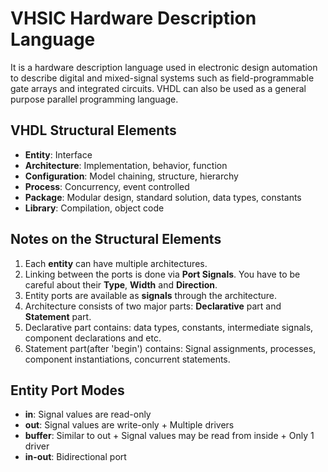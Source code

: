 # VHSIC Hardware Description Language
It is a hardware description language used in electronic design automation to describe digital and mixed-signal systems such as field-programmable gate arrays and integrated circuits. VHDL can also be used as a general purpose parallel programming language.

## VHDL Structural Elements
* **Entity**: Interface
* **Architecture**: Implementation, behavior, function
* **Configuration**: Model chaining, structure, hierarchy
* **Process**: Concurrency, event controlled
* **Package**: Modular design, standard solution, data types, constants
* **Library**: Compilation, object code

## Notes on the Structural Elements
1. Each **entity** can have multiple architectures.
2. Linking between the ports is done via **Port Signals**. You have to be careful about their **Type**, **Width** and **Direction**.
3. Entity ports are available as **signals** through the architecture.
4. Architecture consists of two major parts: **Declarative** part and **Statement** part.
5. Declarative part contains: data types, constants, intermediate signals, component declarations and etc.
6. Statement part(after 'begin') contains: Signal assignments, processes, component instantiations, concurrent statements.

## Entity Port Modes
* **in**: Signal values are read-only
* **out**: Signal values are write-only + Multiple drivers
* **buffer**: Similar to out + Signal values may be read from inside + Only 1 driver
* **in-out**: Bidirectional port
